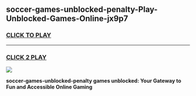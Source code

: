
## soccer-games-unblocked-penalty-Play-Unblocked-Games-Online-jx9p7
<h3>
<a href="https://premium76.site?title=soccer-games-unblocked-penalty&ref=24A">CLICK TO PLAY</a></h3>
<hr>

<h3>
<a href="https://premium76.site?title=soccer-games-unblocked-penalty&ref=24A">CLICK 2 PLAY</a>
  
</h3>

<a href="https://premium76.site?title=soccer-games-unblocked-penalty&ref=24A"><img src="https://clearcache.store/games.png"></a>


**soccer-games-unblocked-penalty games unblocked: Your Gateway to Fun and Accessible Online Gaming**
